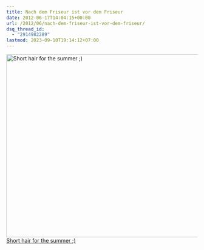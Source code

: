 ```yaml
---
title: Nach dem Friseur ist vor dem Friseur
date: 2012-06-17T14:04:15+00:00
url: /2012/06/nach-dem-friseur-ist-vor-dem-friseur/
dsq_thread_id:
  - "2914982289"
lastmod: 2023-09-10T19:14:12+07:00
---
```

<div class="media photo image">
  <a href="http://www.flickr.com/photos/schreibblogade/7386351412/" title="Short hair for the summer ;) by Patrick Kollitsch, on Flickr"><img src="//farm8.staticflickr.com/7214/7386351412_65b90d2929_z.jpg" width="640" height="480" alt="Short hair for the summer ;)" /><span>Short hair for the summer ;)</span></a>
</div>
